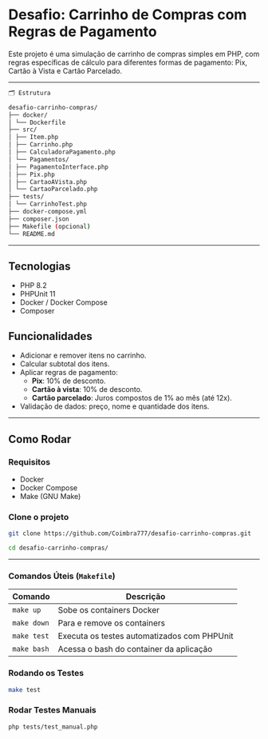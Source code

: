 # Desafio: Carrinho de Compras com Regras de Pagamento

Este projeto é uma simulação de carrinho de compras simples em PHP, com regras específicas de cálculo para diferentes formas de pagamento: Pix, Cartão à Vista e Cartão Parcelado.

---

```bash
🗂 Estrutura

desafio-carrinho-compras/
├── docker/
│ └── Dockerfile
├── src/
│ ├── Item.php
│ ├── Carrinho.php
│ ├── CalculadoraPagamento.php
│ └── Pagamentos/
│ ├── PagamentoInterface.php
│ ├── Pix.php
│ ├── CartaoAVista.php
│ └── CartaoParcelado.php
├── tests/
│ └── CarrinhoTest.php
├── docker-compose.yml
├── composer.json
├── Makefile (opcional)
└── README.md
```

---

## Tecnologias

- PHP 8.2
- PHPUnit 11
- Docker / Docker Compose
- Composer

## Funcionalidades

- Adicionar e remover itens no carrinho.
- Calcular subtotal dos itens.
- Aplicar regras de pagamento:
  - **Pix**: 10% de desconto.
  - **Cartão à vista**: 10% de desconto.
  - **Cartão parcelado**: Juros compostos de 1% ao mês (até 12x).
- Validação de dados: preço, nome e quantidade dos itens.

---

## Como Rodar

### Requisitos

- Docker
- Docker Compose
- Make (GNU Make)

### Clone o projeto

````bash
git clone https://github.com/Coimbra777/desafio-carrinho-compras.git
``````

````bash
cd desafio-carrinho-compras/
``````

---

### Comandos Úteis (`Makefile`)

| Comando     | Descrição                                   |
| ----------- | ------------------------------------------- |
| `make up`   | Sobe os containers Docker                   |
| `make down` | Para e remove os containers                 |
| `make test` | Executa os testes automatizados com PHPUnit |
| `make bash` | Acessa o bash do container da aplicação     |

### Rodando os Testes

```bash
make test
````

### Rodar Testes Manuais

```bash
php tests/test_manual.php
```
